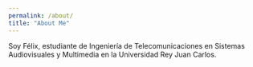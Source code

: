 ```yaml
---
permalink: /about/
title: "About Me"
---
```


Soy Félix, estudiante de Ingeniería de Telecomunicaciones en Sistemas Audiovisuales y Multimedia en la Universidad Rey Juan Carlos.